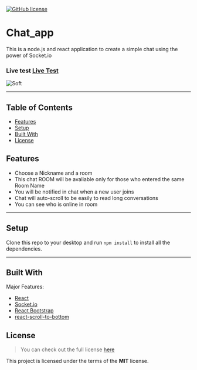 [![GitHub license](https://img.shields.io/github/license/hadessama1994/chat_app)](https://github.com/hadessama1994/chat_app) 


# Chat_app

This is a node.js and react application to create a simple chat using the power of Socket.io

### Live test [Live Test](https://peaceful-hollows-86677.herokuapp.com/)

![Soft](https://i.imgur.com/GEbsu2T.png?1)

---

<!-- TABLE OF CONTENTS -->
## Table of Contents

* [Features](#features)
* [Setup](#setup)
* [Built With](#built-with)
* [License](#license)


## Features

- Choose a Nickname and a room
- This chat ROOM will be avaliable only for those who entered the same Room Name
- You will be notified in chat when a new user joins
- Chat will auto-scroll to be easily to read long conversations
- You can see who is online in room

---

## Setup
Clone this repo to your desktop and run `npm install` to install all the dependencies.

---

## Built With
Major Features:

- [React](https://pt-br.reactjs.org/) 
- [Socket.io](https://socket.io/)
- [React Bootstrap](https://react-bootstrap.github.io/)
- [react-scroll-to-bottom](https://www.npmjs.com/package/react-scroll-to-bottom)


## License
>You can check out the full license [here](https://github.com/IgorAntun/node-chat/blob/master/LICENSE)

This project is licensed under the terms of the **MIT** license.
